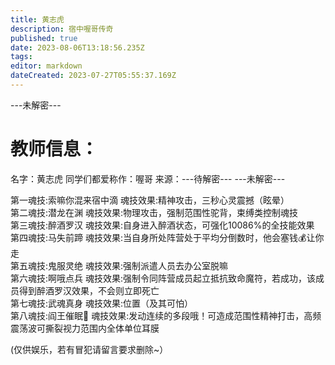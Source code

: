 ```yaml
---
title: 黄志虎
description: 宿中喔哥传奇
published: true
date: 2023-08-06T13:18:56.235Z
tags: 
editor: markdown
dateCreated: 2023-07-27T05:55:37.169Z
---
```


<font class='heimu' title='你怎么敢进来的啊'>---未解密---</font>
 # 教师信息：
 名字：黄志虎
 同学们都爱称作：喔哥
 来源：<span class="heimu" title="你知道的太多了">---待解密---</span>
 <font class='heimu' title='你怎么敢进来的啊'>---未解密---</font>
 
 <span class="heimu" title="你知道的太多了">第一魂技:索嘛你混来宿中滴
 魂技效果:精神攻击，三秒心灵震撼（眩晕）
 <br>第二魂技:潜龙在渊
 魂技效果:物理攻击，强制范围性驼背，束缚类控制魂技
 <br>第三魂技:醉酒罗汉
 魂技效果:自身进入醉酒状态，可强化10086%的全技能效果
 <br>第四魂技:马失前蹄
 魂技效果:当自身所处阵营处于平均分倒数时，他会塞钱💰让你走
 <br>第五魂技:鬼服灵绝
 魂技效果:强制派遣人员去办公室脱嘛
 <br>第六魂技:啊哦点兵
 魂技效果:强制令同阵营成员起立抵抗致命魔符，若成功，该成员得到醉酒罗汉效果，不会则立即死亡
 <br>第七魂技:武魂真身
 魂技效果:位置（及其可怕）
 <br>第八魂技:阎王催眠🐔
 魂技效果:发动连续的多段哦！可造成范围性精神打击，高频震荡波可撕裂视力范围内全体单位耳膜
 </span>
 
 (仅供娱乐，若有冒犯请留言要求删除~）
